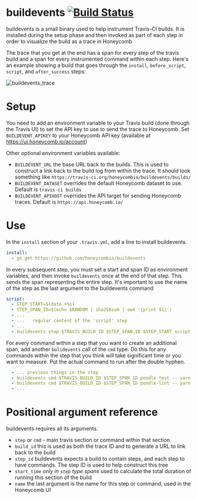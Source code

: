 # buildevents [![Build Status](https://travis-ci.org/honeycombio/buildevents.svg?branch=master)](https://travis-ci.org/honeycombio/buildevents)

buildevents is a small binary used to help instrument Travis-CI builds. It is installed during the setup phase and then invoked as part of each step in order to visualize the build as a trace in Honeycomb

The trace that you get at the end has a span for every step of the travis build and a span for every instrumented command within each step. Here's an example showing a build that goes through the `install`, `before_script`, `script`, and `after_success` steps:

![buildevents_trace](https://user-images.githubusercontent.com/361454/53279652-23e34700-36c7-11e9-876c-4dc716416393.png)

# Setup

You need to add an environment variable to your Travis build (done through the Travis UI) to set the API key to use to send the trace to Honeycomb. Set `BUILDEVENT_APIKEY` to your Honeycomb API key (available at https://ui.honeycomb.io/account)

Other optional environment variables available:

* `BUILDEVENT_URL` the base URL back to the builds. This is used to construct a link back to the build log from within the trace. It should look something like `https://travis-ci.org/honeycombio/buildevents/builds/`
* `BUILDEVENT_DATASET` overrides the default Honeycomb dataset to use. Default is `travis-ci builds`
* `BUILDEVENT_APIHOST` overrides the API target for sending Honeycomb traces.  Default is `https://api.honeycomb.io/`

# Use

In the `install` section of your `.travis.yml`, add a line to install buildevents.

```yaml
install:
  - go get https://github.com/honeycombio/buildevents
```

In every subsequent step, you must set a start and span ID as environment variables, and then invoke `buildevents` once at the end of that step. This sends the span representing the entire step. It's important to use the name of the step as the last argument to the buildevents command

```yaml
script:
  - STEP_START=$(date +%s)
  - STEP_SPAN_ID=$(echo $RANDOM | sha256sum | awk '{print $1}')
  - ...
  - ...   regular content of the 'script' step
  - ...
  - buildevents step $TRAVIS_BUILD_ID $STEP_SPAN_ID $STEP_START script
```

For every command within a step that you want to create an additional span, add another `bulidevents` call of the `cmd` type. Do this for any commands within the step that you think will take significant time or you want to measure. Put the actual command to run after the double hyphen.

```yaml
  - ... previous things in the step
  - buildevents cmd $TRAVIS_BUILD_ID $STEP_SPAN_ID poodle-test -- yarn test
  - buildevents cmd $TRAVIS_BUILD_ID $STEP_SPAN_ID poodle-lint -- yarn lint
  - ...
```

# Positional argument reference

buildevents requires all its arguments.

* `step` or `cmd` - main travis section or command within that section
* `build_id` this is used as both the trace ID and to generate a URL to link back to the build
* `step_id` buildevents expects a build to contain steps, and each step to have commands. The step ID is used to help construct this tree
* `start_time` _only in `step` type spans_ used to calculate the total duration of running this section of the build
* `name` the last argument is the name for this step or command, used in the Honeycomb UI


